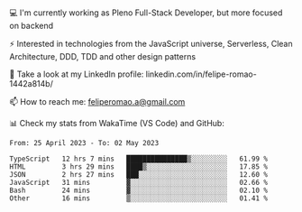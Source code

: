 💻 I'm currently working as Pleno Full-Stack Developer, but more focused on backend

⚡ Interested in technologies from the JavaScript universe, Serverless, Clean Architecture, DDD, TDD and other design patterns

👥 Take a look at my LinkedIn profile: linkedin.com/in/felipe-romao-1442a814b/

📫 How to reach me: feliperomao.a@gmail.com

📊 Check my stats from WakaTime (VS Code) and GitHub:

<!--START_SECTION:waka-->

```text
From: 25 April 2023 - To: 02 May 2023

TypeScript   12 hrs 7 mins   ███████████████▒░░░░░░░░░   61.99 %
HTML         3 hrs 29 mins   ████▒░░░░░░░░░░░░░░░░░░░░   17.85 %
JSON         2 hrs 27 mins   ███░░░░░░░░░░░░░░░░░░░░░░   12.60 %
JavaScript   31 mins         ▓░░░░░░░░░░░░░░░░░░░░░░░░   02.66 %
Bash         24 mins         ▓░░░░░░░░░░░░░░░░░░░░░░░░   02.10 %
Other        16 mins         ▒░░░░░░░░░░░░░░░░░░░░░░░░   01.41 %
```

<!--END_SECTION:waka-->
